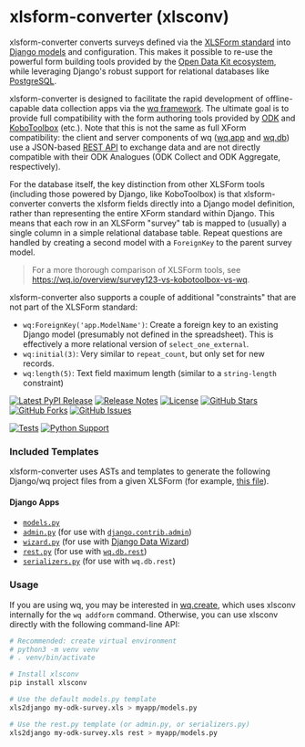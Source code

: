 # xlsform-converter (xlsconv)

xlsform-converter converts surveys defined via the [XLSForm standard] into [Django models] and configuration.  This makes it possible to re-use the powerful form building tools provided by the [Open Data Kit ecosystem][ecosystem], while leveraging Django's robust support for relational databases like [PostgreSQL].

xlsform-converter is designed to facilitate the rapid development of offline-capable data collection apps via the [wq framework].  The ultimate goal is to provide full compatibility with the form authoring tools provided by [ODK][ecosystem] and [KoboToolbox] (etc.).  Note that this is not the same as full XForm compatibility: the client and server components of wq ([wq.app] and [wq.db]) use a JSON-based [REST API] to exchange data and are not directly compatible with their ODK Analogues (ODK Collect and ODK Aggregate, respectively).

For the database itself, the key distinction from other XLSForm tools (including those powered by Django, like KoboToolbox) is that xlsform-converter converts the xlsform fields directly into a Django model definition, rather than representing the entire XForm standard within Django.  This means that each row in an XLSForm "survey" tab is mapped to (usually) a single column in a simple relational database table.  Repeat questions are handled by creating a second model with a `ForeignKey` to the parent survey model.

> For a more thorough comparison of XLSForm tools, see <https://wq.io/overview/survey123-vs-kobotoolbox-vs-wq>.

xlsform-converter also supports a couple of additional "constraints" that are not part of the XLSForm standard:

 * `wq:ForeignKey('app.ModelName')`: Create a foreign key to an existing Django model (presumably not defined in the spreadsheet).  This is effectively a more relational version of `select_one_external`.
 * `wq:initial(3)`: Very similar to `repeat_count`, but only set for new records.
 * `wq:length(5)`: Text field maximum length (similar to a `string-length` constraint)

[![Latest PyPI Release](https://img.shields.io/pypi/v/xlsconv.svg)](https://pypi.org/project/xlsconv)
[![Release Notes](https://img.shields.io/github/release/wq/xlsform-converter.svg)](https://github.com/wq/xlsform-converter/releases)
[![License](https://img.shields.io/pypi/l/xlsconv.svg)](https://github.com/wq/xlsform-converter/blob/main/LICENSE)
[![GitHub Stars](https://img.shields.io/github/stars/wq/xlsform-converter.svg)](https://github.com/wq/xlsform-converter/stargazers)
[![GitHub Forks](https://img.shields.io/github/forks/wq/xlsform-converter.svg)](https://github.com/wq/xlsform-converter/network)
[![GitHub Issues](https://img.shields.io/github/issues/wq/xlsform-converter.svg)](https://github.com/wq/xlsform-converter/issues)

[![Tests](https://github.com/wq/xlsform-converter/actions/workflows/test.yml/badge.svg)](https://github.com/wq/xlsform-converter/actions/workflows/test.yml)
[![Python Support](https://img.shields.io/pypi/pyversions/xlsconv.svg)](https://pypi.python.org/pypi/xlsconv)

### Included Templates

xlsform-converter uses ASTs and templates to generate the following Django/wq project files from a given XLSForm (for example, [this file](https://github.com/wq/xlsform-converter/raw/main/tests/files/input_types.xls)).

#### Django Apps
   - [`models.py`](https://github.com/wq/xlsform-converter/blob/main/tests/files/input_types/models.py)
   - [`admin.py`](https://github.com/wq/xlsform-converter/blob/main/tests/files/input_types/admin.py) (for use with [`django.contrib.admin`](https://docs.djangoproject.com/en/4.0/ref/contrib/admin/))
   - [`wizard.py`](https://github.com/wq/xlsform-converter/blob/main/tests/files/input_types/wizard.py) (for use with [Django Data Wizard](https://github.com/wq/django-data-wizard))
   - [`rest.py`](https://github.com/wq/xlsform-converter/blob/main/tests/files/input_types/rest.py) (for use with [`wq.db.rest`](https://wq.io/wq.db/rest))
   - [`serializers.py`](https://github.com/wq/xlsform-converter/blob/main/files/input_types/serializers.py) (for use with `wq.db.rest`)

### Usage

If you are using wq, you may be interested in [wq.create], which uses xlsconv internally for the `wq addform` command.  Otherwise, you can use xlsconv directly with the following command-line API:

```bash
# Recommended: create virtual environment
# python3 -m venv venv
# . venv/bin/activate

# Install xlsconv
pip install xlsconv

# Use the default models.py template
xls2django my-odk-survey.xls > myapp/models.py

# Use the rest.py template (or admin.py, or serializers.py)
xls2django my-odk-survey.xls rest > myapp/models.py
```

[XLSForm standard]: https://xlsform.org/
[Django models]: https://docs.djangoproject.com/en/1.9/topics/db/models/
[Mustache templates]: https://wq.io/docs/templates
[ecosystem]: https://getodk.org/about/ecosystem.html
[KoboToolbox]: https://www.kobotoolbox.org/
[PostgreSQL]: http://www.postgresql.org/
[wq framework]: https://wq.io/
[wq.app]: https://wq.io/wq.app/
[wq.db]: https://wq.io/wq.db/
[REST API]: https://wq.io/wq.db/url-structure
[wq.create]: https://wq.io/wq.create/
